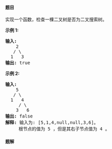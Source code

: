 #### 题目
<p>实现一个函数，检查一棵二叉树是否为二叉搜索树。</p><strong>示例 1:</strong><pre><strong>输入:</strong><br>    2<br>   / &#92<br>  1   3<br><strong>输出:</strong> true<br></pre><strong>示例 2:</strong><pre><strong>输入:</strong><br>    5<br>   / &#92<br>  1   4<br>     / &#92<br>    3   6<br><strong>输出:</strong> false<br><strong>解释:</strong> 输入为: [5,1,4,null,null,3,6]。<br>     根节点的值为 5 ，但是其右子节点值为 4 。</pre>

 #### 题解